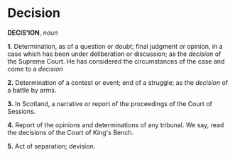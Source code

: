 # Decision

**DECIS'ION**, _noun_

**1.** Determination, as of a question or doubt; final judgment or opinion, in a case which has been under deliberation or discussion; as the _decision_ of the Supreme Court. He has considered the circumstances of the case and come to a _decision_

**2.** Determination of a contest or event; end of a struggle; as the _decision_ of a battle by arms.

**3.** In Scotland, a narrative or report of the proceedings of the Court of Sessions.

**4.** Report of the opinions and determinations of any tribunal. We say, read the decisions of the Court of King's Bench.

**5.** Act of separation; devision.